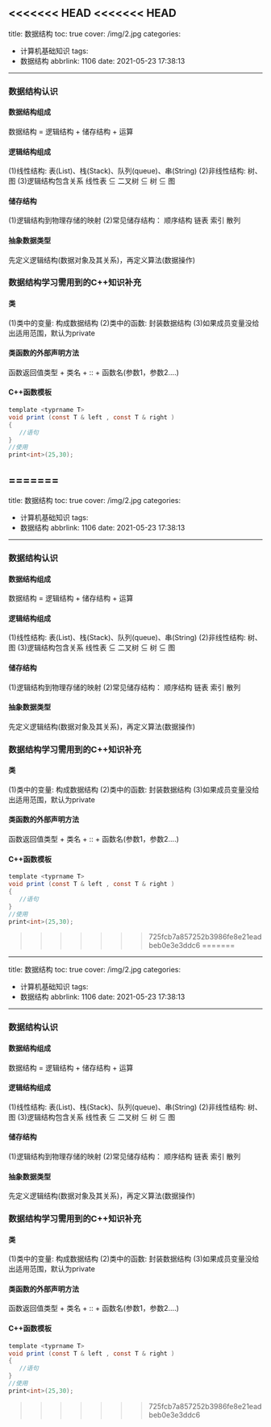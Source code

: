 <<<<<<< HEAD
<<<<<<< HEAD
---
title: 数据结构
toc: true
cover: /img/2.jpg
categories:
  - 计算机基础知识
tags:
  - 数据结构
abbrlink: 1106
date: 2021-05-23 17:38:13
---

### 数据结构认识

#### 数据结构组成

数据结构 = 逻辑结构 + 储存结构 + 运算<!-- more -->

#### 逻辑结构组成

(1)线性结构: 表(List)、栈(Stack)、队列(queue)、串(String)
(2)非线性结构: 树、图
(3)逻辑结构包含关系
线性表 $\subseteq$ 二叉树 $\subseteq$ 树 $\subseteq$ 图

#### 储存结构

(1)逻辑结构到物理存储的映射
(2)常见储存结构：
顺序结构
链表
索引
散列

#### 抽象数据类型

先定义逻辑结构(数据对象及其关系)，再定义算法(数据操作)

### 数据结构学习需用到的C++知识补充

#### 类

(1)类中的变量: 构成数据结构
(2)类中的函数: 封装数据结构
(3)如果成员变量没给出适用范围，默认为private

#### 类函数的外部声明方法

函数返回值类型 + 类名 + :: + 函数名(参数1，参数2….)

#### C++函数模板

```java
template <typrname T>
void print (const T & left , const T & right )
{
   //语句
}
//使用
print<int>(25,30);
```

=======
---
title: 数据结构
toc: true
cover: /img/2.jpg
categories:
  - 计算机基础知识
tags:
  - 数据结构
abbrlink: 1106
date: 2021-05-23 17:38:13
---

### 数据结构认识

#### 数据结构组成

数据结构 = 逻辑结构 + 储存结构 + 运算<!-- more -->

#### 逻辑结构组成

(1)线性结构: 表(List)、栈(Stack)、队列(queue)、串(String)
(2)非线性结构: 树、图
(3)逻辑结构包含关系
线性表 $\subseteq$ 二叉树 $\subseteq$ 树 $\subseteq$ 图

#### 储存结构

(1)逻辑结构到物理存储的映射
(2)常见储存结构：
顺序结构
链表
索引
散列

#### 抽象数据类型

先定义逻辑结构(数据对象及其关系)，再定义算法(数据操作)

### 数据结构学习需用到的C++知识补充

#### 类

(1)类中的变量: 构成数据结构
(2)类中的函数: 封装数据结构
(3)如果成员变量没给出适用范围，默认为private

#### 类函数的外部声明方法

函数返回值类型 + 类名 + :: + 函数名(参数1，参数2….)

#### C++函数模板

```java
template <typrname T>
void print (const T & left , const T & right )
{
   //语句
}
//使用
print<int>(25,30);
```

>>>>>>> 725fcb7a857252b3986fe8e21eadbeb0e3e3ddc6
=======
---
title: 数据结构
toc: true
cover: /img/2.jpg
categories:
  - 计算机基础知识
tags:
  - 数据结构
abbrlink: 1106
date: 2021-05-23 17:38:13
---

### 数据结构认识

#### 数据结构组成

数据结构 = 逻辑结构 + 储存结构 + 运算<!-- more -->

#### 逻辑结构组成

(1)线性结构: 表(List)、栈(Stack)、队列(queue)、串(String)
(2)非线性结构: 树、图
(3)逻辑结构包含关系
线性表 $\subseteq$ 二叉树 $\subseteq$ 树 $\subseteq$ 图

#### 储存结构

(1)逻辑结构到物理存储的映射
(2)常见储存结构：
顺序结构
链表
索引
散列

#### 抽象数据类型

先定义逻辑结构(数据对象及其关系)，再定义算法(数据操作)

### 数据结构学习需用到的C++知识补充

#### 类

(1)类中的变量: 构成数据结构
(2)类中的函数: 封装数据结构
(3)如果成员变量没给出适用范围，默认为private

#### 类函数的外部声明方法

函数返回值类型 + 类名 + :: + 函数名(参数1，参数2….)

#### C++函数模板

```java
template <typrname T>
void print (const T & left , const T & right )
{
   //语句
}
//使用
print<int>(25,30);
```

>>>>>>> 725fcb7a857252b3986fe8e21eadbeb0e3e3ddc6
